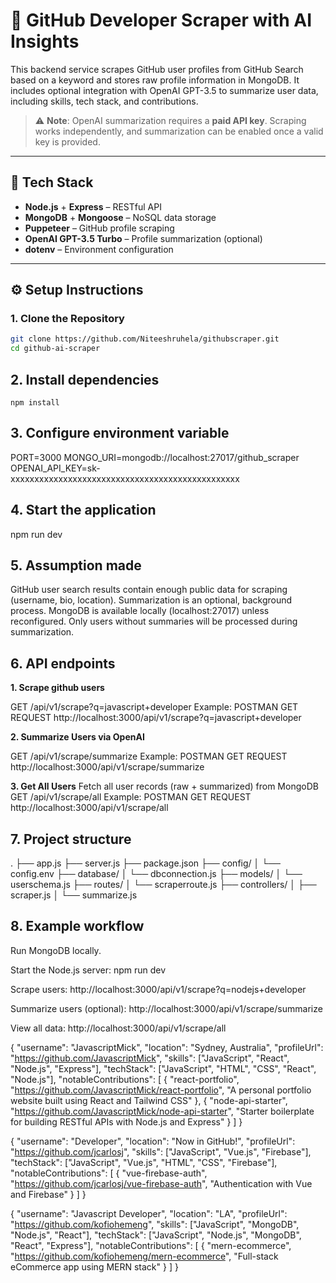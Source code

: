 # 🧠 GitHub Developer Scraper with AI Insights

This backend service scrapes GitHub user profiles from GitHub Search based on a keyword and stores raw profile information in MongoDB. It includes optional integration with OpenAI GPT-3.5 to summarize user data, including skills, tech stack, and contributions.

> ⚠️ **Note**: OpenAI summarization requires a **paid API key**. Scraping works independently, and summarization can be enabled once a valid key is provided.

---

## 🚀 Tech Stack

- **Node.js** + **Express** – RESTful API
- **MongoDB** + **Mongoose** – NoSQL data storage
- **Puppeteer** – GitHub profile scraping
- **OpenAI GPT-3.5 Turbo** – Profile summarization (optional)
- **dotenv** – Environment configuration

---

## ⚙️ Setup Instructions

### 1. Clone the Repository

```bash
git clone https://github.com/Niteeshruhela/githubscraper.git
cd github-ai-scraper

```
## 2. Install dependencies
```
npm install

```
## 3. Configure environment variable

PORT=3000
MONGO_URI=mongodb://localhost:27017/github_scraper
OPENAI_API_KEY=sk-xxxxxxxxxxxxxxxxxxxxxxxxxxxxxxxxxxxxxxxxxxxxxxxx

## 4. Start the application

npm run dev

## 5. Assumption made 

GitHub user search results contain enough public data for scraping (username, bio, location).
Summarization is an optional, background process.
MongoDB is available locally (localhost:27017) unless reconfigured.
Only users without summaries will be processed during summarization.

## 6. API endpoints
**1. Scrape github users**

GET /api/v1/scrape?q=javascript+developer
Example:
POSTMAN GET REQUEST
http://localhost:3000/api/v1/scrape?q=javascript+developer

**2. Summarize Users via OpenAI**

GET /api/v1/scrape/summarize
Example:
POSTMAN GET REQUEST
http://localhost:3000/api/v1/scrape/summarize

**3. Get All Users**
Fetch all user records (raw + summarized) from MongoDB
GET /api/v1/scrape/all
Example:
POSTMAN GET REQUEST
http://localhost:3000/api/v1/scrape/all

## 7. Project structure
.
├── app.js
├── server.js
├── package.json
├── config/
│   └── config.env
├── database/
│   └── dbconnection.js
├── models/
│   └── userschema.js
├── routes/
│   └── scraperroute.js
├── controllers/
│   ├── scraper.js
│   └── summarize.js

## 8. Example workflow
Run MongoDB locally.

Start the Node.js server:
npm run dev

Scrape users:
http://localhost:3000/api/v1/scrape?q=nodejs+developer


Summarize users (optional):
http://localhost:3000/api/v1/scrape/summarize


View all data:
http://localhost:3000/api/v1/scrape/all


{
  "username": "JavascriptMick",
  "location": "Sydney, Australia",
  "profileUrl": "https://github.com/JavascriptMick",
  "skills": ["JavaScript", "React", "Node.js", "Express"],
  "techStack": ["JavaScript", "HTML", "CSS", "React", "Node.js"],
  "notableContributions": [
    {
      "react-portfolio",
      "https://github.com/JavascriptMick/react-portfolio",
      "A personal portfolio website built using React and Tailwind CSS"
    },
    {
      "node-api-starter",
      "https://github.com/JavascriptMick/node-api-starter",
      "Starter boilerplate for building RESTful APIs with Node.js and Express"
    }
  ]
}

{
  "username": "Developer",
  "location": "Now in GitHub!",
  "profileUrl": "https://github.com/jcarlosj",
  "skills": ["JavaScript", "Vue.js", "Firebase"],
  "techStack": ["JavaScript", "Vue.js", "HTML", "CSS", "Firebase"],
  "notableContributions": [
    {
      "vue-firebase-auth",
      "https://github.com/jcarlosj/vue-firebase-auth",
      "Authentication with Vue and Firebase"
    }
  ]
}

{
  "username": "Javascript Developer",
  "location": "LA",
  "profileUrl": "https://github.com/kofiohemeng",
  "skills": ["JavaScript", "MongoDB", "Node.js", "React"],
  "techStack": ["JavaScript", "Node.js", "MongoDB", "React", "Express"],
  "notableContributions": [
    {
      "mern-ecommerce",
      "https://github.com/kofiohemeng/mern-ecommerce",
      "Full-stack eCommerce app using MERN stack"
    }
  ]
}







